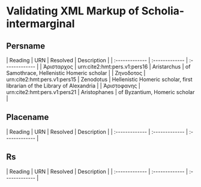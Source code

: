 # Validating XML Markup of Scholia-intermarginal


## Persname 

| Reading | URN | Resolved | Description |
| :------------- | :------------- | :------------- |
| Ἀρισταρχος | urn:cite2:hmt:pers.v1:pers16 | Aristarchus | of Samothrace, Hellenistic Homeric scholar | 
| Ζηνοδοτος | urn:cite2:hmt:pers.v1:pers15 | Zenodotus | Hellenistic Homeric scholar, first librarian of the Library of Alexandria | 
| Ἀριστοφανης | urn:cite2:hmt:pers.v1:pers21 | Aristophanes | of Byzantium, Homeric scholar | 

## Placename 

| Reading | URN | Resolved | Description |
| :------------- | :------------- | :------------- |

## Rs 

| Reading | URN | Resolved | Description |
| :------------- | :------------- | :------------- |
